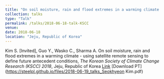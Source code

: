```yaml
---
title: "On soil moisture, rain and flood extremes in a warming climate ? using satellite remote sensing to define future antecedent conditions"
collection: talks
type: "Talk"
permalink: /talks/2018-06-18-talk-KSCC
venue: 
date: 2018-06-18 
location: "Jeju, Republic of Korea"
---
```


Kim S. [Invited], Guo Y., Wasko C., Sharma A. On soil moisture, rain and flood extremes in a warming climate - using satellite remote sensing to define future antecedent conditions, <i>The Korean Society of Climate Change Research (KSCC) 2018</i>, Jeju, Republic of Korea
[Link](http://kscc.re.kr/2018kscc/papers/Oral/E-27.pdf)
[Download PT](https://steelpl.github.io/files/2018-06-19_talks_Seokhyeon Kim.pdf)


